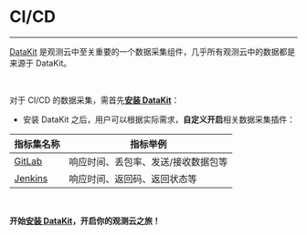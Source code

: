 # CI/CD

---

[DataKit](../../datakit/) 是观测云中至关重要的一个数据采集组件，几乎所有观测云中的数据都是来源于 DataKit。

<br />

对于 CI/CD 的数据采集，需首先[**安装 DataKit**](../../datakit/datakit-install.md)：

- 安装 DataKit 之后，用户可以根据实际需求，**自定义开启**相关数据采集插件：

| 指标集名称      | 指标举例                            |
| --------------- | ----------------------------------- |
| [GitLab](gitlab.md) | 响应时间、丢包率、发送/接收数据包等 |
| [Jenkins](jenkins.md) | 响应时间、返回码、返回状态等        |


<br />

**开始[安装 DataKit](../../datakit/datakit-install.md)，开启你的观测云之旅！**
